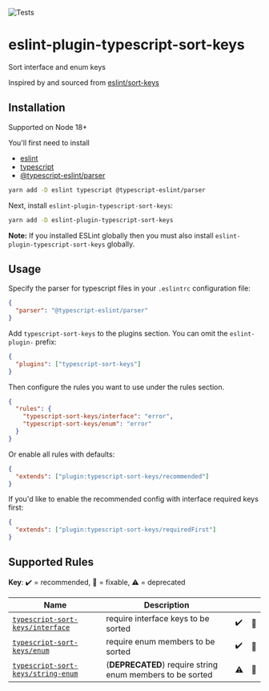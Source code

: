 ![Tests](https://github.com/infctr/eslint-plugin-typescript-sort-keys/workflows/Tests/badge.svg?branch=master)

# eslint-plugin-typescript-sort-keys

Sort interface and enum keys

Inspired by and sourced from [eslint/sort-keys](<[https://github.com/eslint/eslint/blob/master/docs/rules/sort-keys.md](https://github.com/eslint/eslint/blob/main/docs/src/rules/sort-keys.md)>)

## Installation

Supported on Node 18+

You'll first need to install

- [eslint](http://eslint.org)
- [typescript](http://www.typescriptlang.org/)
- [@typescript-eslint/parser](https://github.com/typescript-eslint/typescript-eslint/tree/master/packages/parser)

```sh
yarn add -D eslint typescript @typescript-eslint/parser
```

Next, install `eslint-plugin-typescript-sort-keys`:

```sh
yarn add -D eslint-plugin-typescript-sort-keys
```

**Note:** If you installed ESLint globally then you must also install `eslint-plugin-typescript-sort-keys` globally.

## Usage

Specify the parser for typescript files in your `.eslintrc` configuration file:

```json
{
  "parser": "@typescript-eslint/parser"
}
```

Add `typescript-sort-keys` to the plugins section. You can omit the `eslint-plugin-` prefix:

```json
{
  "plugins": ["typescript-sort-keys"]
}
```

Then configure the rules you want to use under the rules section.

```json
{
  "rules": {
    "typescript-sort-keys/interface": "error",
    "typescript-sort-keys/enum": "error"
  }
}
```

Or enable all rules with defaults:

```json
{
  "extends": ["plugin:typescript-sort-keys/recommended"]
}
```

If you'd like to enable the recommended config with interface required keys first:

```json
{
  "extends": ["plugin:typescript-sort-keys/requiredFirst"]
}
```

## Supported Rules

<!-- begin rule list -->

**Key**: :heavy_check_mark: = recommended, :wrench: = fixable, :warning: = deprecated

<!-- prettier-ignore -->
| Name | Description |  |  |
| ---- | ----------- | ------------------ | -------- |
| [`typescript-sort-keys/interface`](./docs/rules/interface.md) | require interface keys to be sorted | :heavy_check_mark: | :wrench: |
| [`typescript-sort-keys/enum`](./docs/rules/enum.md) | require enum members to be sorted | :heavy_check_mark: | :wrench: |
| [`typescript-sort-keys/string-enum`](./docs/rules/string-enum.md) | (**DEPRECATED**) require string enum members to be sorted | :warning: | :wrench: |

<!-- end rule list -->
